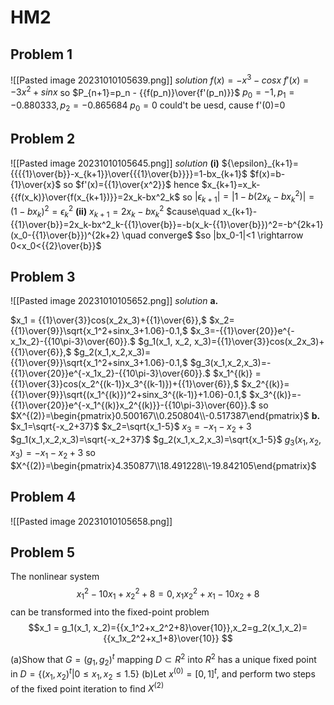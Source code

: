 # HM2
## Problem 1
![[Pasted image 20231010105639.png]]
*solution*
$f(x)=-x^3-cosx$
$f'(x)=-3x^2+sinx$
so $P_{n+1}=p_n - {{f(p_n)}\over{f'(p_n)}}$
$p_0=-1, p_1=-0.880333,p_2=-0.865684$
$p_0=0$ could't be uesd, cause f'(0)=0

## Problem 2
![[Pasted image 20231010105645.png]]
*solution*
**(i)**
${\epsilon}_{k+1}={{{{1}\over{b}}-x_{k+1}}\over{{{1}\over{b}}}}=1-bx_{k+1}$
$f(x)=b-{1}\over{x}$   so $f'(x)={{1}\over{x^2}}$
hence $x_{k+1}=x_k-{{f(x_k)}\over{f(x_{k+1})}}=2x_k-bx^2_k$
so $|{\epsilon_{k+1}}|=|1-b(2x_k-bx^2_k)|=(1-bx_k)^2={\epsilon}^2_k$
**(ii)**
$x_{k+1}=2x_k-bx^2_k$
$cause\quad x_{k+1}-{{1}\over{b}}=2x_k-bx^2_k-{{1}\over{b}}=-b(x_k-{{1}\over{b}})^2=-b^{2k+1}(x_0-{{1}\over{b}})^{2k+2} \quad converge$
$so |bx_0-1|<1 \rightarrow 0<x_0<{{2}\over{b}}$
## Problem 3
![[Pasted image 20231010105652.png]]
*solution*
**a.**

$x_1 = {{1}\over{3}}cos(x_2x_3)+{{1}\over{6}},$
$x_2={{1}\over{9}}\sqrt{x_1^2+sinx_3+1.06}-0.1,$
$x_3=-{{1}\over{20}}e^{-x_1x_2}-{{10\pi-3}\over{60}}.$
$g_1(x_1, x_2, x_3)={{1}\over{3}}cos(x_2x_3)+{{1}\over{6}},$
$g_2(x_1,x_2,x_3)={{1}\over{9}}\sqrt{x_1^2+sinx_3+1.06}-0.1,$
$g_3(x_1,x_2,x_3)=-{{1}\over{20}}e^{-x_1x_2}-{{10\pi-3}\over{60}}.$
$x_1^{(k)} = {{1}\over{3}}cos(x_2^{(k-1)}x_3^{(k-1)})+{{1}\over{6}},$
$x_2^{(k)}={{1}\over{9}}\sqrt{(x_1^{(k)})^2+sinx_3^{(k-1)}+1.06}-0.1,$
$x_3^{(k)}=-{{1}\over{20}}e^{-x_1^{(k)}x_2^{(k)}}-{{10\pi-3}\over{60}}.$
so $X^{(2)}=\begin{pmatrix}0.500167\\0.250804\\-0.517387\end{pmatrix}$
**b.**
$x_1=\sqrt{-x_2+37}$
$x_2=\sqrt{x_1-5}$
$x_3=-x_1-x_2+3$
$g_1(x_1,x_2,x_3)=\sqrt{-x_2+37}$
$g_2(x_1,x_2,x_3)=\sqrt{x_1-5}$
$g_3(x_1,x_2,x_3)=-x_1-x_2+3$
so $X^{(2)}=\begin{pmatrix}4.350877\\18.491228\\-19.842105\end{pmatrix}$
## Problem 4
![[Pasted image 20231010105658.png]]
## Problem 5
The nonlinear system
$$x_1^2-10x_1+x_2^2+8=0,  x_1x_2^2+x_1-10x_2+8$$
can be transformed into the fixed-point problem
$$x_1 = g_1(x_1, x_2)={{x_1^2+x_2^2+8}\over{10}},x_2=g_2(x_1,x_2)={{x_1x_2^2+x_1+8}\over{10}} $$

(a)Show that $G = (g_1,g_2)^t$ mapping $D \subset R^2$ into $R^2$ has a unique fixed point in
$D = {\{}(x_1,x_2)^t|0\le{x_1,x_2}\le1.5{\}}$
(b)Let $x^{(0)}=[0,1]^t$, and perform two steps of the fixed point iteration to find $X^{(2)}$

